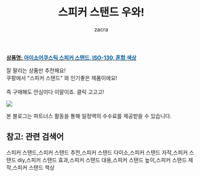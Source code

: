 ﻿---
layout: post
title:  "스피커 스탠드 우와!"
author: zacra
categories: [ 아이템 ]
tags: [스피커 스탠드,스피커 스탠드 추천,스피커 스탠드 다이소,스피커 스탠드 자작,스피커 스탠드 diy,스피커 스탠드 효과,스피커 스탠드 대용,스피커 스탠드 높이,스피커 스탠드 제작,스피커 스탠드 책상]
image: https://static.coupangcdn.com/image/retail/images/2019/12/05/13/1/d32b6233-d989-4fd7-ad99-7072b8753062.jpg 
description: "쿠팡에서 스피커 스탠드 관련 상품으로 가장 잘팔리는 제품 중 하나라는 사실!!."
rating: 4.5
---

<a href="https://link.coupang.com/re/AFFSDP?lptag=AF8407795&pageKey=1063608602&itemId=2009345001&vendorItemId=70009173352&traceid=V0-153-00b699632021ea86"><b>상품명: <font color='#01579B'>아이소어쿠스틱 스피커 스탠드, ISO-130, 혼합 색상</font></b></a>

잘 팔리는 상품만 추천해요!<br/>
쿠팡에서 "스피커 스탠드" 와 인기좋은 제품이에요!<br/><br/>
즉 구매해도 안심이다 이말이죠. 클릭 고고고! <br/>



<a href="https://link.coupang.com/re/AFFSDP?lptag=AF8407795&pageKey=1063608602&itemId=2009345001&vendorItemId=70009173352&traceid=V0-153-00b699632021ea86"><img src="https://thumbnail10.coupangcdn.com/thumbnails/remote/q89/image/retail/images/2019/12/05/13/9/53edf99b-53c5-419d-96de-8cc186888440.jpg"></a> 

본 블로그는 파트너스 활동을 통해 일정액의 수수료를 제공받을 수 있습니다.

## 참고: 관련 검색어    
스피커 스탠드,스피커 스탠드 추천,스피커 스탠드 다이소,스피커 스탠드 자작,스피커 스탠드 diy,스피커 스탠드 효과,스피커 스탠드 대용,스피커 스탠드 높이,스피커 스탠드 제작,스피커 스탠드 책상
